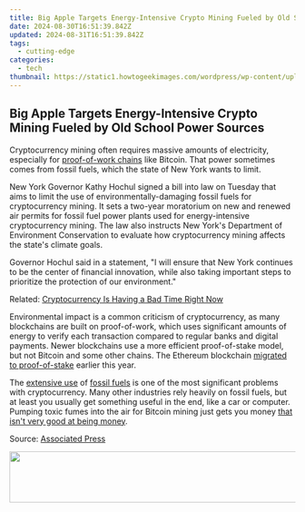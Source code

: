 ```yaml
---
title: Big Apple Targets Energy-Intensive Crypto Mining Fueled by Old School Power Sources
date: 2024-08-30T16:51:39.842Z
updated: 2024-08-31T16:51:39.842Z
tags:
  - cutting-edge
categories:
  - tech
thumbnail: https://static1.howtogeekimages.com/wordpress/wp-content/uploads/2022/11/Shutterstock_168607109-1.jpg
---
```


## Big Apple Targets Energy-Intensive Crypto Mining Fueled by Old School Power Sources

Cryptocurrency mining often requires massive amounts of electricity, especially for [proof-of-work chains](https://graphic-issues.techidaily.com/blinking-void-after-graphic-patch/) like Bitcoin. That power sometimes comes from fossil fuels, which the state of New York wants to limit.

 New York Governor Kathy Hochul signed a bill into law on Tuesday that aims to limit the use of environmentally-damaging fossil fuels for cryptocurrency mining. It sets a two-year moratorium on new and renewed air permits for fossil fuel power plants used for energy-intensive cryptocurrency mining. The law also instructs New York's Department of Environment Conservation to evaluate how cryptocurrency mining affects the state's climate goals.

 Governor Hochul said in a statement, "I will ensure that New York continues to be the center of financial innovation, while also taking important steps to prioritize the protection of our environment."

Related: [Cryptocurrency Is Having a Bad Time Right Now](https://remote-screen-capture.techidaily.com/updated-in-2024-vdv-hd-screen-grabber-review-the-ultimate-guide/) 

 Environmental impact is a common criticism of cryptocurrency, as many blockchains are built on proof-of-work, which uses significant amounts of energy to verify each transaction compared to regular banks and digital payments. Newer blockchains use a more efficient proof-of-stake model, but not Bitcoin and some other chains. The Ethereum blockchain [migrated to proof-of-stake](https://vimeo-videos.techidaily.com/new-unlocking-secrets-of-sending-mmc-films-to-vimeo/) earlier this year.

 The [extensive use](https://www.nytimes.com/2022/02/25/climate/bitcoin-china-energy-pollution.html) of [fossil fuels](https://www.nbcnews.com/tech/tech-news/bitcoin-miners-align-fossil-fuel-firms-alarming-environmentalists-n1280060) is one of the most significant problems with cryptocurrency. Many other industries rely heavily on fossil fuels, but at least you usually get something useful in the end, like a car or computer. Pumping toxic fumes into the air for Bitcoin mining just gets you money [that isn't very good at being money](https://remote-screen-capture.techidaily.com/updated-in-2024-vdv-hd-screen-grabber-review-the-ultimate-guide/).

 Source: [Associated Press](https://apnews.com/article/cryptocurrency-technology-legislature-kathy-hochul-climate-and-environment-444ea3b20e84e8f0ae7fb22fc8c24104)

<ins class="adsbygoogle"
     style="display:block"
     data-ad-format="autorelaxed"
     data-ad-client="ca-pub-7571918770474297"
     data-ad-slot="1223367746"></ins>



<ins class="adsbygoogle"
     style="display:block"
     data-ad-client="ca-pub-7571918770474297"
     data-ad-slot="8358498916"
     data-ad-format="auto"
     data-full-width-responsive="true"></ins>



<!-- affiliate ads begin -->
<a href="https://newchic.sjv.io/c/5597632/1659704/14420" target="_top" id="1659704"><img src="//a.impactradius-go.com/display-ad/14420-1659704" border="0" alt="" width="728" height="90"/></a><img height="0" width="0" src="https://imp.pxf.io/i/5597632/1659704/14420" style="position:absolute;visibility:hidden;" border="0" />
<!-- affiliate ads end -->
